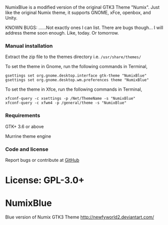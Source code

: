 NumixBlue is a modified version of the original GTK3 Theme "Numix". Just like the original Numix theme, it supports
GNOME, xFce, openbox, and Unity.

KNOWN BUGS:
......Not exactly ones I can list. There are bugs though... I will address theme soon enough. Like, today. Or tomorrow.

### Manual installation

Extract the zip file to the themes directory i.e. `/usr/share/themes/`

To set the theme in Gnome, run the following commands in Terminal,

```
gsettings set org.gnome.desktop.interface gtk-theme "NumixBlue"
gsettings set org.gnome.desktop.wm.preferences theme "NumixBlue"
```

To set the theme in Xfce, run the following commands in Terminal,

```
xfconf-query -c xsettings -p /Net/ThemeName -s "NumixBlue"
xfconf-query -c xfwm4 -p /general/theme -s "NumixBlue"
```

### Requirements

GTK+ 3.6 or above

Murrine theme engine

### Code and license

Report bugs or contribute at [GitHub](https://github.com/newfyworld/NumixBlue)

License: GPL-3.0+
=========
NumixBlue
=========

Blue version of Numix GTK3 Theme http://newfyworld2.deviantart.com/
